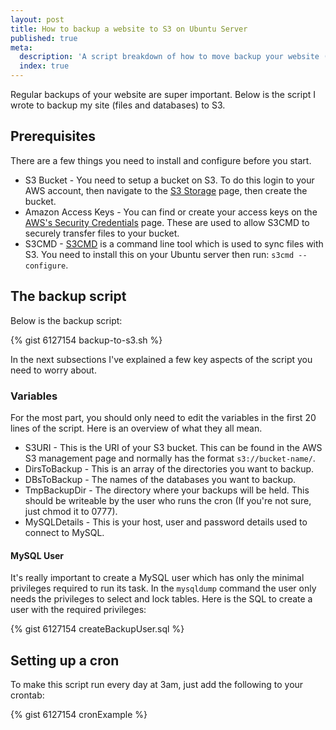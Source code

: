 ```yaml
---
layout: post
title: How to backup a website to S3 on Ubuntu Server
published: true
meta:
  description: 'A script breakdown of how to move backup your website (files and database) to Amazon S3 on Ubuntu Server'
  index: true
---
```

Regular backups of your website are super important. Below is the script I wrote to backup my site (files and databases) to S3.

## Prerequisites
There are a few things you need to install and configure before you start. 

* S3 Bucket - You need to setup a bucket on S3. To do this login to your AWS account, then navigate to the [S3 Storage](https://console.aws.amazon.com/s3/home?region=us-east-1) page, then create the bucket.
* Amazon Access Keys - You can find or create your access keys on the [AWS's Security Credentials](https://console.aws.amazon.com/iam/home?#security_credential) page. These are used to allow S3CMD to securely transfer files to your bucket.
* S3CMD - [S3CMD](http://s3tools.org/s3cmd) is a command line tool which is used to sync files with S3. You need to install this on your Ubuntu server then run: `s3cmd --configure`. 

## The backup script
Below is the backup script:

{% gist 6127154 backup-to-s3.sh %}

In the next subsections I've explained a few key aspects of the script you need to worry about.

### Variables
For the most part, you should only need to edit the variables in the first 20 lines of the script. Here is an overview of what they all mean.

* S3URI - This is the URI of your S3 bucket. This can be found in the AWS S3 management page and normally has the format `s3://bucket-name/`.
* DirsToBackup - This is an array of the directories you want to backup. 
* DBsToBackup - The names of the databases you want to backup.
* TmpBackupDir - The directory where your backups will be held. This should be writeable by the user who runs the cron (If you're not sure, just chmod it to 0777). 
* MySQLDetails - This is your host, user and password details used to connect to MySQL.

#### MySQL User
It's really important to create a MySQL user which has only the minimal privileges required to run its task. In the `mysqldump` command the user only needs the privileges to select and lock tables. Here is the SQL to create a user with the required  privileges:

{% gist 6127154 createBackupUser.sql %}


## Setting up a cron
To make this script run every day at 3am, just add the following to your crontab:

{% gist 6127154 cronExample %}